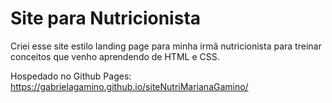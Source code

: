 # Site para Nutricionista
 Criei esse site estilo landing page para minha irmã nutricionista para treinar conceitos que venho aprendendo de HTML e CSS.
 
 Hospedado no Github Pages:
 https://gabrielagamino.github.io/siteNutriMarianaGamino/
